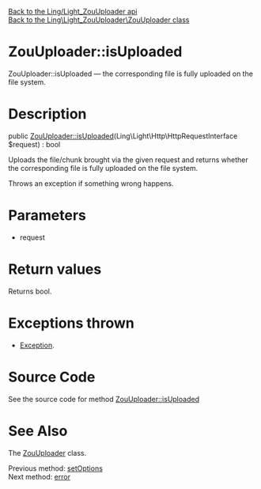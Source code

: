 [Back to the Ling/Light_ZouUploader api](https://github.com/lingtalfi/Light_ZouUploader/blob/master/doc/api/Ling/Light_ZouUploader.md)<br>
[Back to the Ling\Light_ZouUploader\ZouUploader class](https://github.com/lingtalfi/Light_ZouUploader/blob/master/doc/api/Ling/Light_ZouUploader/ZouUploader.md)


ZouUploader::isUploaded
================



ZouUploader::isUploaded — the corresponding file is fully uploaded on the file system.




Description
================


public [ZouUploader::isUploaded](https://github.com/lingtalfi/Light_ZouUploader/blob/master/doc/api/Ling/Light_ZouUploader/ZouUploader/isUploaded.md)(Ling\Light\Http\HttpRequestInterface $request) : bool




Uploads the file/chunk brought via the given request and returns whether
the corresponding file is fully uploaded on the file system.

Throws an exception if something wrong happens.




Parameters
================


- request

    


Return values
================

Returns bool.


Exceptions thrown
================

- [Exception](http://php.net/manual/en/class.exception.php).&nbsp;







Source Code
===========
See the source code for method [ZouUploader::isUploaded](https://github.com/lingtalfi/Light_ZouUploader/blob/master/ZouUploader.php#L80-L167)


See Also
================

The [ZouUploader](https://github.com/lingtalfi/Light_ZouUploader/blob/master/doc/api/Ling/Light_ZouUploader/ZouUploader.md) class.

Previous method: [setOptions](https://github.com/lingtalfi/Light_ZouUploader/blob/master/doc/api/Ling/Light_ZouUploader/ZouUploader/setOptions.md)<br>Next method: [error](https://github.com/lingtalfi/Light_ZouUploader/blob/master/doc/api/Ling/Light_ZouUploader/ZouUploader/error.md)<br>

